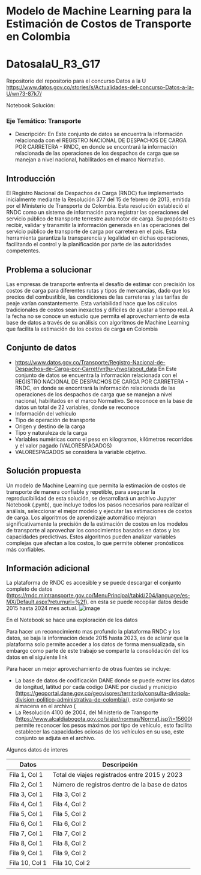 # Modelo de Machine Learning para la Estimación de Costos de Transporte en Colombia 

# DatosalaU_R3_G17
Repositorio del repositorio para el concurso Datos a la U https://www.datos.gov.co/stories/s/Actualidades-del-concurso-Datos-a-la-U/wn73-87k7/

Notebook Solución: 

### Eje Temático: Transporte
  
* Descripción: En Este conjunto de datos se encuentra la información relacionada con el REGISTRO NACIONAL DE DESPACHOS DE CARGA POR CARRETERA - RNDC, en donde se encontrará la información relacionada de las operaciones de los despachos de carga que se manejan a nivel nacional, habilitados en el marco Normativo.

## Introducción
El Registro Nacional de Despachos de Carga (RNDC) fue implementado inicialmente mediante la Resolución 377 del 15 de febrero de 2013, emitida por el Ministerio de Transporte de Colombia. Esta resolución estableció el RNDC como un sistema de información para registrar las operaciones del servicio público de transporte terrestre automotor de carga. Su propósito es recibir, validar y transmitir la información generada en las operaciones del servicio público de transporte de carga por carretera en el país. Esta herramienta garantiza la transparencia y legalidad en dichas operaciones, facilitando el control y la planificación por parte de las autoridades competentes.

## Problema a solucionar
Las empresas de transporte enfrenta el desafío de estimar con precisión los costos de carga para diferentes rutas y tipos de mercancías, dado que los precios del combustible, las condiciones de las carreteras y las tarifas de peaje varían constantemente. Esta variabilidad hace que los cálculos tradicionales de costos sean inexactos y difíciles de ajustar a tiempo real. A la fecha no se conoce un estudio que permita el aprovechamiento de esta base de datos a través de su análisis con algoritmos de Machine Learning que facilita la estimación de los costos de carga en Colombia

## Conjunto de datos
* https://www.datos.gov.co/Transporte/Registro-Nacional-de-Despachos-de-Carga-por-Carret/vn9u-yhwq/about_data
En Este conjunto de datos se encuentra la información relacionada con el REGISTRO NACIONAL DE DESPACHOS DE CARGA POR CARRETERA - RNDC, en donde se encontrará la información relacionada de las operaciones de los despachos de carga que se manejan a nivel nacional, habilitados en el marco Normativo. Se reconoce en la base de datos un total de 22 variables, donde se reconoce
* Información del vehículo
* Tipo de operación de transporte
* Origen y destino de la carga
* Tipo y naturaleza de la carga
* Variables numéricas como el peso en kilogramos, kilómetros recorridos y el valor pagado (VALORESPAGADOS)
* VALORESPAGADOS se considera la variable objetivo.

## Solución propuesta
Un modelo de Machine Learning que permita la estimación de costos de transporte de manera confiable y repetible, para asegurar la reproducibilidad de esta solución, se desarrollará un archivo Jupyter Notebook (.pynb), que incluye todos los pasos necesarios para realizar el análisis, seleccionar el mejor modelo y ejecutar las estimaciones de costos de carga. Los algoritmos de aprendizaje automático mejoran significativamente la precisión de la estimación de costos en los modelos de transporte al aprovechar los conocimientos basados en datos y las capacidades predictivas. Estos algoritmos pueden analizar variables complejas que afectan a los costos, lo que permite obtener pronósticos más confiables.

## Información adicional
La plataforma de RNDC es accesible y se puede descargar el conjunto completo de datos (https://rndc.mintransporte.gov.co/MenuPrincipal/tabid/204/language/es-MX/Default.aspx?returnurl=%2f), en esta se puede recopilar datos desde 2015 hasta 2024 mes actual.
![image](https://github.com/user-attachments/assets/59f30a3a-a7be-4520-a826-73124f31dc96)

En el Notebook se hace una exploración de los datos

Para hacer un reconocimiento mas profundo la plataforma RNDC y los datos, se baja la información desde 2015 hasta 2023, es de aclarar que la plataforma solo permite acceder a los datos de forma mensualizada, sin embargo como parte de este trabajo se comparte la consolidación del los datos en el siguiente link

Para hacer un mejor aprovechamiento de otras fuentes se incluye:
* La base de datos de codificación DANE donde se puede extrer los datos de longitud, latitud por cada código DANE por ciudad y municipio (https://geoportal.dane.gov.co/geovisores/territorio/consulta-divipola-division-politico-administrativa-de-colombia/), este conjunto se almacena en el archivo (
* La Resolución 4100 de 2004, del Ministerio de Transporte (https://www.alcaldiabogota.gov.co/sisjur/normas/Norma1.jsp?i=15600) permite reconocer los pesos máximos por tipo de vehículo, esto facilita establecer las capacidades ociosas de los vehículos en su uso, este conjunto se adjuta en el archivo.

Algunos datos de interes

| Datos        | Descripción        |
|------------------|------------------|
| Fila 1, Col 1    | Total de viajes registrados entre 2015 y 2023    |
| Fila 2, Col 1    | Número de registros dentro de la base de datos    |
| Fila 3, Col 1    | Fila 3, Col 2    |
| Fila 4, Col 1    | Fila 4, Col 2    |
| Fila 5, Col 1    | Fila 5, Col 2    |
| Fila 6, Col 1    | Fila 6, Col 2    |
| Fila 7, Col 1    | Fila 7, Col 2    |
| Fila 8, Col 1    | Fila 8, Col 2    |
| Fila 9, Col 1    | Fila 9, Col 2    |
| Fila 10, Col 1   | Fila 10, Col 2   |


